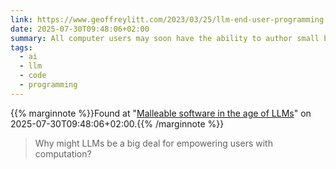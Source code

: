 ```yaml
---
link: https://www.geoffreylitt.com/2023/03/25/llm-end-user-programming
date: 2025-07-30T09:48:06+02:00
summary: All computer users may soon have the ability to author small bits of code
tags:
  - ai
  - llm
  - code
  - programming
---
```

{{% marginnote %}}Found at "[Malleable software in the age of LLMs](https://web.archive.org/web/20250730094806/https://www.geoffreylitt.com/2023/03/25/llm-end-user-programming)" on 2025-07-30T09:48:06+02:00.{{% /marginnote %}}

> Why might LLMs be a big deal for empowering users with computation?
